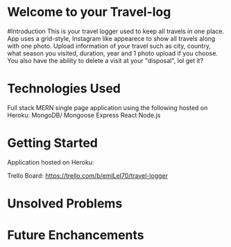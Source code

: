 # Welcome to your Travel-log

#Introduction
This is your travel logger used to keep all travels in one place. App uses a grid-style, Instagram like appearece to show all travels along with one photo. Upload information of your travel such as city, country, what season you visited, duration, year and 1 photo upload if you choose. You also have the ability to delete a visit at your "disposal", lol get it? 

# Technologies Used
Full stack MERN single page application using the following hosted on Heroku:
MongoDB/ Mongoose
Express
React
Node.js

# Getting Started
Application hosted on Heroku:

Trello Board:
https://trello.com/b/emlLeI70/travel-logger

# Unsolved Problems

# Future Enchancements
